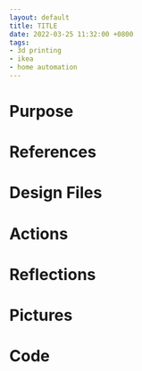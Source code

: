 ```yaml
---
layout: default
title: TITLE
date: 2022-03-25 11:32:00 +0800
tags:
- 3d printing
- ikea
- home automation
---
```


# Purpose



# References



# Design Files



# Actions



# Reflections



# Pictures


# Code